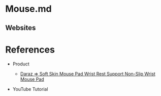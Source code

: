 # Mouse.md

## Websites

# References

* Product
  * [Daraz => Soft Skin Mouse Pad Wrist Rest Support Non-Slip Wrist Mouse Pad](https://www.daraz.com.bd/products/soft-skin-mouse-pad-wrist-rest-support-non-slip-wrist-mouse-pad-i137810478.html)

* YouTube Tutorial
